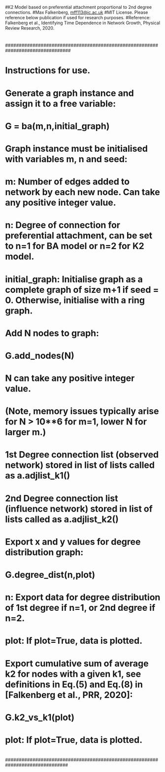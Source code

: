 #K2 Model based on preferential attachment proportional to 2nd degree connections.
#Max Falkenberg, mff113@ic.ac.uk
#MIT License. Please reference below publication if used for research purposes.
#Reference: Falkenberg et al., Identifying Time Dependence in Network Growth, Physical Review Research, 2020.
#
################################################################################
#   Instructions for use.
#
#   Generate a graph instance and assign it to a free variable:
#
#   G = ba(m,n,initial_graph)
#
#   Graph instance must be initialised with variables m, n and seed:
#
#   m: Number of edges added to network by each new node. Can take any positive integer value.
#   n: Degree of connection for preferential attachment, can be set to n=1 for BA model or n=2 for K2 model.
#   initial_graph: Initialise graph as a complete graph of size m+1 if seed = 0. Otherwise, initialise with a ring graph.
#
#   Add N nodes to graph:
#
#   G.add_nodes(N)
#   N can take any positive integer value.
#   (Note, memory issues typically arise for N > 10**6 for m=1, lower N for larger m.)
#
#   1st Degree connection list (observed network) stored in list of lists called as a.adjlist_k1()
#   2nd Degree connection list (influence network) stored in list of lists called as a.adjlist_k2()
#
#   Export x and y values for degree distribution graph:
#
#   G.degree_dist(n,plot)
#
#   n: Export data for degree distribution of 1st degree if n=1, or 2nd degree if n=2.
#   plot: If plot=True, data is plotted.
#
#   Export cumulative sum of average k2 for nodes with a given k1, see definitions in Eq.(5) and Eq.(8) in [Falkenberg et al., PRR, 2020]:
#
#   G.k2_vs_k1(plot)
#
#   plot: If plot=True, data is plotted.
#
###############################################################################
